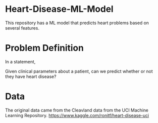 # Heart-Disease-ML-Model
This repository has a ML model that predicts heart problems based on several features.



 # Problem Definition

In a statement,

Given clinical parameters about a patient, can we predict whether or not they have heart disease?

 # Data

The original data came from the Cleavland data from the UCI Machine Learning Repository. https://www.kaggle.com/ronitf/heart-disease-uci
